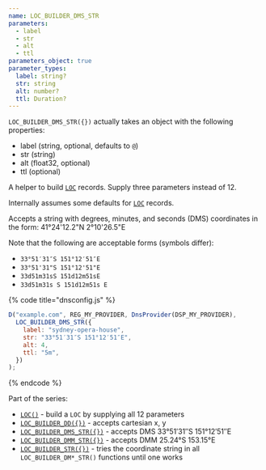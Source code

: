 ```yaml
---
name: LOC_BUILDER_DMS_STR
parameters:
  - label
  - str
  - alt
  - ttl
parameters_object: true
parameter_types:
  label: string?
  str: string
  alt: number?
  ttl: Duration?
---
```


`LOC_BUILDER_DMS_STR({})` actually takes an object with the following properties:

  - label (string, optional, defaults to `@`)
  - str (string)
  - alt (float32, optional)
  - ttl (optional)

A helper to build [`LOC`](LOC.md) records. Supply three parameters instead of 12.

Internally assumes some defaults for [`LOC`](LOC.md) records.


Accepts a string with degrees, minutes, and seconds (DMS) coordinates in the form: 41°24'12.2"N 2°10'26.5"E

Note that the following are acceptable forms (symbols differ):
* `33°51′31″S 151°12′51″E`
* `33°51'31"S 151°12'51"E`
* `33d51m31sS 151d12m51sE`
* `33d51m31s S 151d12m51s E`

{% code title="dnsconfig.js" %}
```javascript
D("example.com", REG_MY_PROVIDER, DnsProvider(DSP_MY_PROVIDER),
  LOC_BUILDER_DMS_STR({
    label: "sydney-opera-house",
    str: "33°51′31″S 151°12′51″E",
    alt: 4,
    ttl: "5m",
  })
);

```
{% endcode %}


Part of the series:
 * [`LOC()`](LOC.md) - build a `LOC` by supplying all 12 parameters
 * [`LOC_BUILDER_DD({})`](LOC_BUILDER_DD.md) - accepts cartesian x, y
 * [`LOC_BUILDER_DMS_STR({})`](LOC_BUILDER_DMS_STR.md) - accepts DMS 33°51′31″S 151°12′51″E
 * [`LOC_BUILDER_DMM_STR({})`](LOC_BUILDER_DMM_STR.md) - accepts DMM 25.24°S 153.15°E
 * [`LOC_BUILDER_STR({})`](LOC_BUILDER_STR.md) - tries the coordinate string in all `LOC_BUILDER_DM*_STR()` functions until one works
